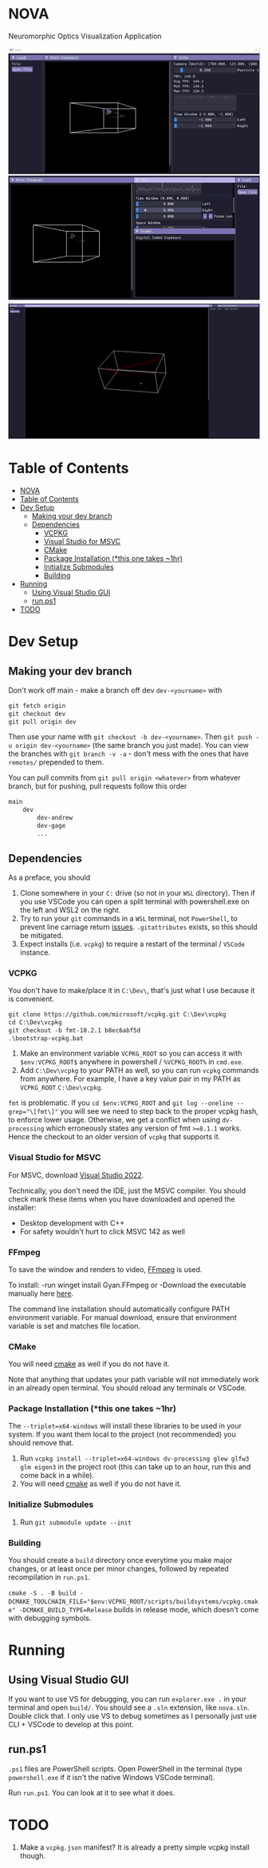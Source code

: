 # NOVA
Neuromorphic Optics Visualization Application

![basic image of nova](docs/img/NOVA_basic.png)
![gif of nova with DCE](docs/img/NOVA_DCE.gif)
![gif of nova moving](docs/img/NOVA_bb.gif)

# Table of Contents
- [NOVA](#nova)
- [Table of Contents](#table-of-contents)
- [Dev Setup](#dev-setup)
  - [Making your dev branch](#making-your-dev-branch)
  - [Dependencies](#dependencies)
    - [VCPKG](#vcpkg)
    - [Visual Studio for MSVC](#visual-studio-for-msvc)
    - [CMake](#cmake)
    - [Package Installation (\*this one takes ~1hr)](#package-installation-this-one-takes-1hr)
    - [Initialize Submodules](#initialize-submodules)
    - [Building](#building)
- [Running](#running)
  - [Using Visual Studio GUI](#using-visual-studio-gui)
  - [run.ps1](#runps1)
- [TODO](#todo)

# Dev Setup
## Making your dev branch
Don't work off main - make a branch off dev `dev-<yourname>` with
```
git fetch origin
git checkout dev
git pull origin dev
```
Then use your name with `git checkout -b dev-<yourname>`. Then `git push -u origin dev-<yourname>` (the same branch you just made). You can view the branches with `git branch -v -a` - don't mess with the ones that have `remotes/` prepended to them.

You can pull commits from `git pull origin <whatever>` from whatever branch, but for pushing, pull requests follow this order
```
main
    dev
        dev-andrew
        dev-gage
        ...
```

## Dependencies
As a preface, you should
1. Clone somewhere in your `C:` drive (so not in your `WSL` directory). Then if you use VSCode you can open a split terminal with powershell.exe on the left and WSL2 on the right.
2. Try to run your `git` commands in a `WSL` terminal, not `PowerShell`, to prevent line carriage return [issues](https://docs.github.com/en/get-started/git-basics/configuring-git-to-handle-line-endings#re-normalizing-a-repository). `.gitattributes` exists, so this should be mitigated.
3. Expect installs (i.e. `vcpkg`) to require a restart of the terminal / `VSCode` instance.

### VCPKG
You don't have to make/place it in `C:\Dev\`, that's just what I use because it is convenient.
```
git clone https://github.com/microsoft/vcpkg.git C:\Dev\vcpkg
cd C:\Dev\vcpkg
git checkout -b fmt-10.2.1 b8ec6abf5d
.\bootstrap-vcpkg.bat
```

1. Make an environment variable `VCPKG_ROOT` so you can access it with `$env:VCPKG_ROOT$` anywhere in powershell / `%VCPKG_ROOT%` in `cmd.exe`.
2. Add `C:\Dev\vcpkg` to your PATH as well, so you can run `vcpkg` commands from anywhere. For example, I have a key value pair in my PATH as `VCPKG_ROOT` `C:\Dev\vcpkg`.

`fmt` is problematic. If you `cd $env:VCPKG_ROOT` and `git log --oneline --grep="\[fmt\]"` you will see we need to step back to the proper vcpkg hash, to enforce lower usage. Otherwise, we get a conflict when using `dv-processing` which erroneously states any version of fmt `>=8.1.1` works. Hence the checkout to an older version of `vcpkg` that supports it.

### Visual Studio for MSVC
For MSVC, download [Visual Studio 2022](https://visualstudio.microsoft.com/downloads/).

Technically, you don't need the IDE, just the MSVC compiler. You should check mark these items when you have downloaded and opened the installer:
- Desktop development with C++
- For safety wouldn't hurt to click MSVC 142 as well

### FFmpeg
To save the window and renders to video, [FFmpeg](https://ffmpeg.org/download.html) is used.

To install:
-run winget install Gyan.FFmpeg or
-Download the executable manually here [here](https://ffmpeg.org/download.html).

The command line installation should automatically configure PATH environment variable. 
For manual download, ensure that environment variable is set and matches file location.

### CMake
You will need [cmake](https://cmake.org/download/) as well if you do not have it.

Note that anything that updates your path variable will not immediately work in an already open terminal. You should reload any terminals or VSCode.


### Package Installation (*this one takes ~1hr)
The `--triplet=x64-windows` will install these libraries to be used in your system. If you want them local to the project (not recommended) you should remove that. 

1. Run `vcpkg install --triplet=x64-windows dv-processing glew glfw3 glm eigen3` in the project root (this can take up to an hour, run this and come back in a while).
2. You will need [cmake](https://cmake.org/download/) as well if you do not have it.

### Initialize Submodules
1. Run `git submodule update --init`

### Building
You should create a `build` directory once everytime you make major changes, or at least once per minor changes, followed by repeated recompilation in `run.ps1`.

`cmake -S . -B build -DCMAKE_TOOLCHAIN_FILE="$env:VCPKG_ROOT/scripts/buildsystems/vcpkg.cmake" -DCMAKE_BUILD_TYPE=Release` builds in release mode, which doesn't come with debugging symbols.

# Running
## Using Visual Studio GUI
If you want to use VS for debugging, you can run `explorer.exe .` in your terminal and open `build/`. You should see a `.sln` extension, like `nova.sln`. Double click that. I only use VS to debug sometimes as I personally just use CLI + VSCode to develop at this point.

## run.ps1
`.ps1` files are PowerShell scripts. Open PowerShell in the terminal (type `powershell.exe` if it isn't the native Windows VSCode terminal).

Run `run.ps1`. You can look at it to see what it does.

# TODO
1. Make a `vcpkg.json` manifest? It is already a pretty simple vcpkg install though.